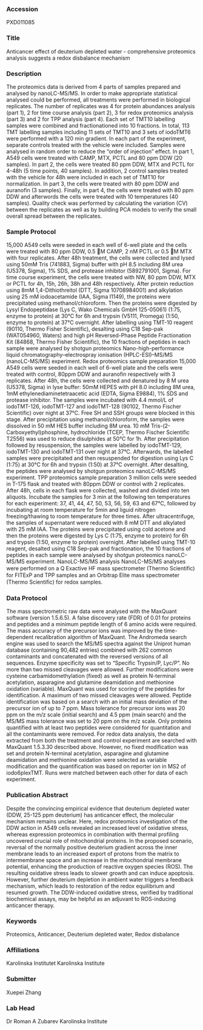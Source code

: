 ### Accession
PXD011085

### Title
Anticancer effect of deuterium depleted water - comprehensive proteomics analysis suggests a redox disbalance mechanism

### Description
The proteomics data is derived from 4 parts of samples prepared and analysed by nanoLC-MS/MS. In order to make appropriate statistical analysed could be performed, all treatments were performed in biological replicates. The number of replicates was 4 for protein abundances analysis (part 1), 2 for time course analysis (part 2), 3 for redox proteomics analysis (part 3) and 2 for TPP analysis (part 4). Each set of TMT10 labelling samples were combined and fractionationed into 10 fractions. In total, 113 TMT labelling samples including 11 sets of TMT10 and 3 sets of iodoTMT6 were performed with a 120 min gradient. In each part of the experiment, separate controls treated with the vehicle were included. Samples were analysed in random order to reduce the “order of injection” effect. In part 1, A549 cells were treated with CAMP, MTX, PCTL and 80 ppm DDW (20 samples). In part 2, the cells were treated 80 ppm DDW, MTX and PCTL for 4-48h (5 time points, 40 samples). In addition, 2 control samples treated with the vehicle for 48h were included in each set of TMT10 for normalization.  In part 3, the cells were treated with 80 ppm DDW and auranofin (3 samples). Finally, in part 4, the cells were treated with 80 ppm DDW and afterwords the cells were treated with 10 temperatures (40 samples). Quality check was performed by calculating the variation (CV) between the replicates as well as by building PCA models to verify the small overall spread between the replicates.

### Sample Protocol
15,000 A549 cells were seeded in each well of 6-well plate and the cells were treated with 80 ppm DDW, 0.5 M CAMP, 2 nM PCTL or 0.5 M MTX with four replicates. After 48h treatment, the cells were collected and lysed using 50mM Tris (741883, Sigma) buffer with pH 8.5 including 8M urea (U5378, Sigma), 1% SDS, and protease inhibitor (5892791001, Sigma). For time course experiment, the cells were treated with NW, 80 ppm DDW, MTX or PCTL for 4h, 15h, 26h, 38h and 48h respectively. After protein reduction using 8mM 1,4-Dithiothreitol (DTT, Sigma 10708984001) and alkylation using 25 mM iodoacetamide (IAA, Sigma I1149), the proteins were precipitated using methanol/chloroform. Then the proteins were digested by Lysyl Endopeptidase (Lys C, Wako Chemicals GmbH 125-05061) (1:75, enzyme to protein) at 30℃ for 6h and trypsin (V5111, Promega) (1:50, enzyme to protein) at 37℃ overnight. After labelling using TMT-10 reagent (90110, Thermo Fisher Scientific), desalting using C18 Sep-pak (WAT054960, Waters) and high pH Reversed-Phase Peptide Fractionation Kit (84868, Thermo Fisher Scientific), the 10 fractions of peptides in each sample were analysed by shotgun proteomics Nano-high-performance liquid chromatography–electrospray ionisation (HPLC-ESI)–MS/MS (nanoLC-MS/MS) experiment.  Redox proteomics sample preparation 15,000 A549 cells were seeded in each well of 6-well plate and the cells were treated with control, 80ppm DDW and auranofin respectively with 3 replicates. After 48h, the cells were collected and denatured by 8 M urea (U5378, Sigma) in lyse buffer: 50mM HEPES with pH 8.0 including 8M urea, 1mM ethylenediaminetetraacetic acid (EDTA, Sigma E9884), 1% SDS and protease inhibitor.  The samples were incubated with 4.4 mmol/L of iodoTMT-126, iodoTMT-127 and iodoTMT-128 (90102, Thermo Fischer Scientific) over night at 37℃. Free SH and SSH groups were blocked in this stage. After precipitation using methanol/chloroform, the samples were dissolved in 50 mM HES buffer including 8M urea. 10 mM Tris-(2-Carboxyethyl)phosphine, hydrochloride (TCEP, Thermo Fischer Scientific T2556) was used to reduce disulphides at 50℃ for 1h. After precipitation followed by resuspension, the samples were labelled by iodoTMT-129, iodoTMT-130 and iodoTMT-131 over night at 37°C. Afterwards, the labelled samples were precipitated and then resuspended for digestion using Lys C (1:75) at 30℃ for 6h and trypsin (1:50) at 37℃ overnight. After desalting, the peptides were analysed by shotgun proteomics nanoLC-MS/MS experiment.  TPP proteomics sample preparation 3 million cells were seeded in T-175 flask and treated with 80ppm DDW or control with 2 replicates. After 48h, cells in each flask were collected, washed and divided into ten aliquots. Incubate the samples for 3 min at the following ten temperatures for each experiment: 37, 41, 44, 47, 50, 53, 56, 59, 63 and 67℃, followed by incubating at room temperature for 5min and liguid nitrogen freezing/thawing to room temperature for three times. After ultracentrifuge, the samples of supernatant were reduced with 8 mM DTT and alkylated with 25 mM IAA. The proteins were precipitated using cold acetone and then the proteins were digested by Lys C (1:75, enzyme to protein) for 6h and trypsin (1:50, enzyme to protein) overnight. After labelled using TMT-10 reagent, desalted using C18 Sep-pak and fractionation, the 10 fractions of peptides in each sample were analysed by shotgun proteomics nanoLC-MS/MS experiment.  NanoLC-MS/MS analysis NanoLC-MS/MS analyses were performed on a Q Exactive HF mass spectrometer (Thermo Scientiﬁc) for FITExP and TPP samples and an Orbitrap Elite mass spectrometer (Thermo Scientiﬁc) for redox samples.

### Data Protocol
The mass spectrometric raw data were analysed with the MaxQuant software (version 1.5.6.5). A false discovery rate (FDR) of 0.01 for proteins and peptides and a minimum peptide length of 6 amino acids were required. The mass accuracy of the precursor ions was improved by the time-dependent recalibration algorithm of MaxQuant. The Andromeda search engine was used to search the MS/MS spectra against the Uniprot human database (containing 90,482 entries) combined with 262 common contaminants and concatenated with the reversed versions of all sequences. Enzyme specificity was set to “Specific Trypsin/P, Lyc/P”. No more than two missed cleavages were allowed. Further modifications were cysteine carbamidomethylation (fixed) as well as protein N-terminal acetylation, asparagine and glutamine deamidation and methionine oxidation (variable). MaxQuant was used for scoring of the peptides for identification. A maximum of two missed cleavages were allowed. Peptide identification was based on a search with an initial mass deviation of the precursor ion of up to 7 ppm. Mass tolerance for precursor ions was 20 ppm on the m/z scale (initial search) and 4.5 ppm (main search) and the MS/MS mass tolerance was set to 20 ppm on the m/z scale. Only proteins quantified with at least two peptides were considered for quantitation and all the contaminants were removed. For redox data analysis, the data extracted from both the treatment and control experiment are searched with MaxQuant 1.5.3.30 described above. However, no fixed modification was set and protein N-terminal acetylation, asparagine and glutamine deamidation and methionine oxidation were selected as variable modification and the quantification was based on reporter ion in MS2 of iodo6plexTMT. Runs were matched between each other for data of each experiment.

### Publication Abstract
Despite the convincing empirical evidence that deuterium depleted water (DDW, 25-125 ppm deuterium) has anticancer effect, the molecular mechanism remains unclear. Here, redox proteomics investigation of the DDW action in A549 cells revealed an increased level of oxidative stress, whereas expression proteomics in combination with thermal profiling uncovered crucial role of mitochondrial proteins. In the proposed scenario, reversal of the normally positive deuterium gradient across the inner membrane leads to an increased export of protons from the matrix to intermembrane space and an increase in the mitochondrial membrane potential, enhancing the production of reactive oxygen species (ROS). The resulting oxidative stress leads to slower growth and can induce apoptosis. However, further deuterium depletion in ambient water triggers a feedback mechanism, which leads to restoration of the redox equilibrium and resumed growth. The DDW-induced oxidative stress, verified by traditional biochemical assays, may be helpful as an adjuvant to ROS-inducing anticancer therapy.

### Keywords
Proteomics, Anticancer, Deuterium depleted water, Redox disbalance

### Affiliations
Karolinska Institutet
Karolinska Institute

### Submitter
Xuepei Zhang

### Lab Head
Dr Roman A Zubarev
Karolinska Institute



